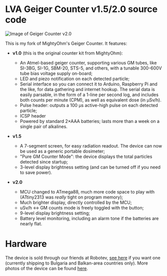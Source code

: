 # LVA Geiger Counter v1.5/2.0 source code

![Image of Geiger Counter v2.0](http://lva.bg/products/geiger-counter/gallery/Geiger_main-smaller.jpg)

This is my fork of MightyOhm's Geiger Counter. It features:

* **v1.0** (this is the original counter kit from MightyOhm):
	* An Atmel-based geiger counter, supporting various GM tubes, like SI-3BG, SI-1G, SBM-20, STS-5, and others, with a tunable 300-600V tube bias voltage supply on-board;
	* LED and piezo notification on each detected particle;
	* Serial interface so you can connect it to Arduino, Raspberry Pi and the like, for data gathering and internet hookup. The serial data is easily parsable, in the form of a 1-line per second log, and includes both counts per minute (CPM), as well as equivalent dose (in µSv/h).
	* Pulse header: outputs a 100 µs active-high pulse on each detected particle;
	* ICSP header
	* Powered by standard 2×AAA batteries; lasts more than a week on a single pair of alkalines.

* **v1.5**
	* A 7-segment screen, for easy radiation readout. The device can now be used as a generic portable dosimeter;
	* "Pure GM Counter Mode": the device displays the total particles detected since startup;
	* 3-level display brightness setting (and can be turned off if you need to save power).

* **v2.0**
	* MCU changed to ATmega88, much more code space to play with (ATtiny2313 was *really*
	  tight on program memory);
	* Much brighter display, directly controlled by the MCU;
	* uSv/h <-> GM counts mode is freely toggled with the button;
	* 9-level display brightness setting;
	* Battery level monitoring, including an alarm tone if the batteries are nearly flat.

# Hardware

The device is sold through our friends at Robotev, [see here](http://www.robotev.com/product_info.php?cPath=1_50&products_id=578) if you want one (currently shipping to Bulgaria and Balkan-area countries only). More photos of the device can be found [here](http://lva.bg/products/geiger-counter/gallery).
